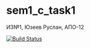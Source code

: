 # sem1_c_task1
ИЗ№1, Юзеев Руслан, АПО-12

[![Build Status](https://travis-ci.com/ruslanTankist/sem1_c_task1.svg?token=C7dZUDmgFHqSW1mYfaKT&branch=hinducode)](https://travis-ci.com/ruslanTankist/sem1_c_task1)
